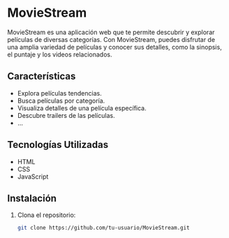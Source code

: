 # MovieStream

MovieStream es una aplicación web que te permite descubrir y explorar películas de diversas categorías. Con MovieStream, puedes disfrutar de una amplia variedad de películas y conocer sus detalles, como la sinopsis, el puntaje y los videos relacionados.

## Características

- Explora películas tendencias.
- Busca películas por categoría.
- Visualiza detalles de una película específica.
- Descubre trailers de las películas.
- ...


## Tecnologías Utilizadas

- HTML
- CSS
- JavaScript


## Instalación

1. Clona el repositorio:

   ```bash
   git clone https://github.com/tu-usuario/MovieStream.git
